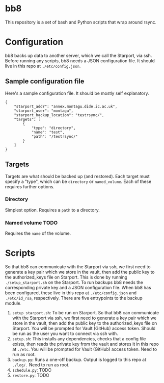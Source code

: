 # bb8
This repository is a set of bash and Python scripts that wrap around rsync.

# Configuration
bb8 backs up data to another server, which we call the Starport, via ssh.
Before running any scripts, bb8 needs a JSON configuration file. It should live in this repo at `./etc/config.json`.

## Sample configuration file
Here's a sample configuration file. It should be mostly self explanatory.

```
{
    "starport_addr": "annex.montagu.dide.ic.ac.uk",
    "starport_user": "montagu",
    "starport_backup_location": "testrsync/",
    "targets": [
        {
            "type": "directory",
            "name": "test",
            "path": "/testrsync/"
        }
    ]
}

```

## Targets
Targets are what should be backed up (and restored). Each target must specify a
"type", which can be `directory` or `named_volume`. Each of these
requires further options.

### Directory
Simplest option. Requires a `path` to a directory.

### Named volume TODO
Requires the `name` of the volume.

# Scripts
So that bb8 can communicate with the Starport via ssh,
 we first need to generate a key pair which we store in the vault, then add the public key to the authorized_keys
 file on Starport. This is done by running `./setup_starport.sh` on the Starport. To run backups
  bb8 needs the corresponding private key and a JSON configuration file.
 When bb8 has been configured, these live in this repo at `./etc/config.json` and `./etc/id_rsa`, respectively.
There are five entrypoints to the backup module.

1. `setup_starport.sh`: To be run on Starport. So that bb8 can communicate with the Starport via ssh,
 we first need to generate a key pair which
 we store in the vault, then add the public key to the authorized_keys
 file on Starport. You will be prompted for Vault (GitHub) access token. Should be run as the user you want to connect
 via ssh with.
2. `setup.sh`: This installs any dependencies, checks that a config file exists,
 then reads the private key from the vault and stores it in this repo at
`./etc`. You will be prompted for Vault (GitHub) access token. Need to run as root.
3. `backup.py`: Runs a one-off backup. Output is logged to this repo at `./log/.` Need to run as root.
4. `schedule.py`: TODO
5. `restore.py`:  TODO

